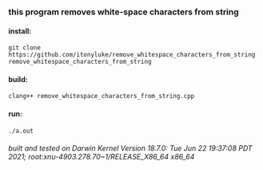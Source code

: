 ### this program removes white-space characters from string

#### install:
`git clone https://github.com/itonyluke/remove_whitespace_characters_from_string remove_whitespace_characters_from_string`

#### build:
`clang++ remove_whitespace_characters_from_string.cpp`

#### run:
`./a.out`

###### built and tested on Darwin Kernel Version 18.7.0: Tue Jun 22 19:37:08 PDT 2021; root:xnu-4903.278.70~1/RELEASE_X86_64 x86_64
